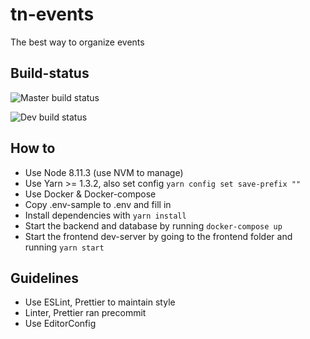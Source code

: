 # tn-events

The best way to organize events

## Build-status

![Master build status](https://travis-ci.com/Roostermagic/tn-events.svg?branch=master>)

![Dev build status](https://travis-ci.com/Roostermagic/tn-events.svg?branch=dev>)

## How to

-   Use Node 8.11.3 (use NVM to manage)
-   Use Yarn >= 1.3.2, also set config `yarn config set save-prefix ""`
-   Use Docker & Docker-compose
-   Copy .env-sample to .env and fill in
-   Install dependencies with `yarn install`
-   Start the backend and database by running `docker-compose up`
-   Start the frontend dev-server by going to the frontend folder and running `yarn start`

## Guidelines

-   Use ESLint, Prettier to maintain style
-   Linter, Prettier ran precommit
-   Use EditorConfig
